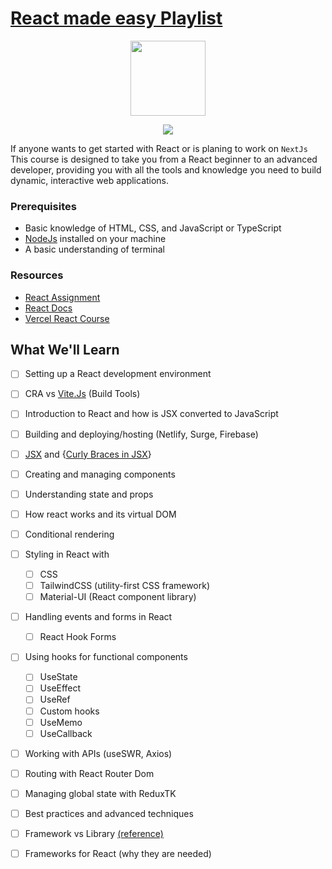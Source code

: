 # [React made easy Playlist](https://youtube.com/playlist?list=PLfeF4MOSc907xpzMBint-NPwmaT-ZSwpp&si=hWLtg_WN33KKd4J0)

<p align="center">
<img width="120" height="120" src="https://skillicons.dev/icons?i=react" />
</p>

<p align="center">
<img src="https://skillicons.dev/icons?i=ts,tailwind,mui,netlify" />
</p>

If anyone wants to get started with React or is planing to work on `NextJs` This course is designed to take you from a React beginner to an advanced developer, providing you with all the tools and knowledge you need to build dynamic, interactive web applications.

### Prerequisites

- Basic knowledge of HTML, CSS, and JavaScript or TypeScript
- [NodeJs](https://nodejs.org/en/download/prebuilt-installer) installed on your machine
- A basic understanding of terminal

### Resources

- [React Assignment](https://github.com/shehza-d/smit-assignments/blob/main/04.React)
- [React Docs](https://react.dev/learn)
- [Vercel React Course](https://nextjs.org/learn/react-foundations)

## What We'll Learn

- [ ] Setting up a React development environment
- [ ] CRA vs [Vite.Js](https://youtu.be/KCrXgy8qtjM?si=ebL1k7MO3jLX_DXK) (Build Tools)
- [ ] Introduction to React and how is JSX converted to JavaScript

- [ ] Building and deploying/hosting (Netlify, Surge, Firebase)
- [ ] [JSX](https://react.dev/learn/writing-markup-with-jsx) and {[Curly Braces in JSX](https://react.dev/learn/javascript-in-jsx-with-curly-braces)}
- [ ] Creating and managing components
- [ ] Understanding state and props
- [ ] How react works and its virtual DOM
- [ ] Conditional rendering
- [ ] Styling in React with
  - [ ] CSS
  - [ ] TailwindCSS (utility-first CSS framework)
  - [ ] Material-UI (React component library)
- [ ] Handling events and forms in React
  - [ ] React Hook Forms
- [ ] Using hooks for functional components
  - [ ] UseState
  - [ ] UseEffect
  - [ ] UseRef
  - [ ] Custom hooks
  - [ ] UseMemo
  - [ ] UseCallback
- [ ] Working with APIs (useSWR, Axios)
- [ ] Routing with React Router Dom
- [ ] Managing global state with ReduxTK
- [ ] Best practices and advanced techniques
- [ ] Framework vs Library [(reference)](https://stackoverflow.com/questions/148747/what-is-the-difference-between-a-framework-and-a-library)
- [ ] Frameworks for React (why they are needed)
